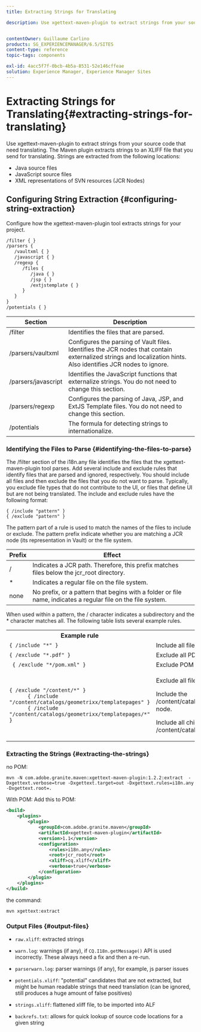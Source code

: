 ```yaml
---
title: Extracting Strings for Translating

description: Use xgettext-maven-plugin to extract strings from your source code that need translating


contentOwner: Guillaume Carlino
products: SG_EXPERIENCEMANAGER/6.5/SITES
content-type: reference
topic-tags: components

exl-id: 4acc5f7f-0bcb-4b5a-8531-52e146cffeae
solution: Experience Manager, Experience Manager Sites
---
```

# Extracting Strings for Translating{#extracting-strings-for-translating}

Use xgettext-maven-plugin to extract strings from your source code that need translating. The Maven plugin extracts strings to an XLIFF file that you send for translating. Strings are extracted from the following locations:

* Java source files
* JavaScript source files
* XML representations of SVN resources (JCR Nodes)

## Configuring String Extraction {#configuring-string-extraction}

Configure how the xgettext-maven-plugin tool extracts strings for your project.

```xml
/filter { }
/parsers {
   /vaultxml { }
   /javascript { }
   /regexp {
      /files {
         /java { }
         /jsp { }
         /extjstemplate { }
      }
   }
}
/potentials { }
```

| Section |Description |
|---|---|
| /filter |Identifies the files that are parsed. |
| /parsers/vaultxml  |Configures the parsing of Vault files. Identifies the JCR nodes that contain externalized strings and localization hints. Also identifies JCR nodes to ignore. |
| /parsers/javascript |Identifies the JavaScript functions that externalize strings. You do not need to change this section. |
| /parsers/regexp |Configures the parsing of Java, JSP, and ExtJS Template files. You do not need to change this section. |
| /potentials |The formula for detecting strings to internationalize. |

### Identifying the Files to Parse {#identifying-the-files-to-parse}

The /filter section of the i18n.any file identifies the files that the xgettext-maven-plugin tool parses. Add several include and exclude rules that identify files that are parsed and ignored, respectively. You should include all files and then exclude the files that you do not want to parse. Typically, you exclude file types that do not contribute to the UI, or files that define UI but are not being translated. The include and exclude rules have the following format:

```
{ /include "pattern" }
{ /exclude "pattern" }
```

The pattern part of a rule is used to match the names of the files to include or exclude. The pattern prefix indicate whether you are matching a JCR node (its representation in Vault) or the file system.

| Prefix |Effect |
|---|---|
| / |Indicates a JCR path. Therefore, this prefix matches files below the jcr_root directory. |
| &ast; |Indicates a regular file on the file system. |
| none |No prefix, or a pattern that begins with a folder or file name, indicates a regular file on the file system. |

When used within a pattern, the / character indicates a subdirectory and the &ast; character matches all. The following table lists several example rules.

<table>
 <tbody>
  <tr>
   <th>Example rule</th>
   <th>Effect</th>
  </tr>
  <tr>
   <td><code>{ /include "*" }</code></td>
   <td>Include all files.</td>
  </tr>
  <tr>
   <td><code>{ /exclude "*.pdf" }</code></td>
   <td>Exclude all PDF files.</td>
  </tr>
  <tr>
   <td><code> { /exclude "*/pom.xml" }</code></td>
   <td>Exclude POM files.</td>
  </tr>
  <tr>
   <td><code class="code">{ /exclude "/content/*" }
      { /include "/content/catalogs/geometrixx/templatepages" }
      { /include "/content/catalogs/geometrixx/templatepages/*" }</code></td>
   <td><p>Exclude all files below the /content node.</p> <p>Include the /content/catalogs/geometrixx/templatepages node.</p> <p>Include all child nodes of /content/catalogs/geometrixx/templatepages.</p> </td>
  </tr>
 </tbody>
</table>

### Extracting the Strings  {#extracting-the-strings}

no POM:

```shell
mvn -N com.adobe.granite.maven:xgettext-maven-plugin:1.2.2:extract  -Dxgettext.verbose=true -Dxgettext.target=out -Dxgettext.rules=i18n.any -Dxgettext.root=.
```

With POM: Add this to POM:

```xml
<build>
    <plugins>
        <plugin>
            <groupId>com.adobe.granite.maven</groupId>
            <artifactId>xgettext-maven-plugin</artifactId>
            <version>1.1</version>
            <configuration>
                <rules>i18n.any</rules>
                <root>jcr_root</root>
                <xliff>cq.xliff</xliff>
                <verbose>true</verbose>
            </configuration>
        </plugin>
    </plugins>
</build>
```

the command:

```shell
mvn xgettext:extract
```

### Output Files {#output-files}

* `raw.xliff`: extracted strings
* `warn.log`: warnings (if any), if `CQ.I18n.getMessage()` API is used incorrectly. These always need a fix and then a re-run.

* `parserwarn.log`: parser warnings (if any), for example, js parser issues
* `potentials.xliff`: "potential" candidates that are not extracted, but might be human readable strings that need translation (can be ignored, still produces a huge amount of false positives)
* `strings.xliff`: flattened xliff file, to be imported into ALF
* `backrefs.txt`: allows for quick lookup of source code locations for a given string
